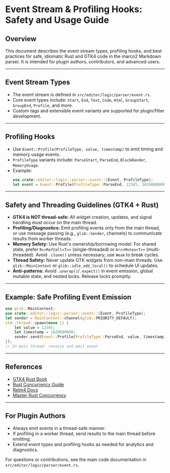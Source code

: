 # Event Stream & Profiling Hooks: Safety and Usage Guide

## Overview
This document describes the event stream types, profiling hooks, and best practices for safe, idiomatic Rust and GTK4 code in the marco2 Markdown parser. It is intended for plugin authors, contributors, and advanced users.

---

## Event Stream Types
- The event stream is defined in `src/editor/logic/parser/event.rs`.
- Core event types include: `Start`, `End`, `Text`, `Code`, `Html`, `GroupStart`, `GroupEnd`, `Profile`, and more.
- Custom tags and extensible event variants are supported for plugin/filter development.

---

## Profiling Hooks
- Use `Event::Profile(ProfileType, value, timestamp)` to emit timing and memory usage events.
- `ProfileType` variants include: `ParseStart`, `ParseEnd`, `BlockRender`, `MemoryUsage`.
- Example:
  ```rust
  use crate::editor::logic::parser::event::{Event, ProfileType};
  let event = Event::Profile(ProfileType::ParseEnd, 12345, 1620000000);
  ```

---

## Safety and Threading Guidelines (GTK4 + Rust)
- **GTK4 is NOT thread-safe:** All widget creation, updates, and signal handling must occur on the main thread.
- **Profiling/Diagnostics:** Emit profiling events only from the main thread, or use message passing (e.g., `glib::Sender`, channels) to communicate results from worker threads.
- **Memory Safety:** Use Rust's ownership/borrowing model. For shared state, prefer `Rc<RefCell<T>>` (single-threaded) or `Arc<Mutex<T>>` (multi-threaded). Avoid `.clone()` unless necessary; use `Weak` to break cycles.
- **Thread Safety:** Never update GTK widgets from non-main threads. Use `glib::MainContext` or `glib::idle_add_local()` to schedule UI updates.
- **Anti-patterns:** Avoid `.unwrap()`/`.expect()` in event emission, global mutable state, and nested locks. Release locks promptly.

---

## Example: Safe Profiling Event Emission
```rust
use glib::MainContext;
use crate::editor::logic::parser::event::{Event, ProfileType};
let sender = MainContext::channel(glib::PRIORITY_DEFAULT);
std::thread::spawn(move || {
    let value = 12345;
    let timestamp = 1620000000;
    sender.send(Event::Profile(ProfileType::ParseEnd, value, timestamp)).unwrap();
});
// In main thread: receive and emit event
```

---

## References
- [GTK4 Rust Book](https://gtk-rs.org/gtk4-rs/git/book/)
- [Rust Concurrency Guide](https://doc.rust-lang.org/book/ch20-00-concurrency.html)
- [Relm4 Docs](https://relm4.org/docs/stable/gtk4/index.html)
- [Master Rust Concurrency](https://codezup.com/mastering-rust-concurrency-thread-safe-data-structures/)

---

## For Plugin Authors
- Always emit events in a thread-safe manner.
- If profiling in a worker thread, send results to the main thread before emitting.
- Extend event types and profiling hooks as needed for analytics and diagnostics.

For questions or contributions, see the main code documentation in `src/editor/logic/parser/event.rs`.
